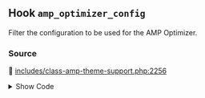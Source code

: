 ## Hook `amp_optimizer_config`


Filter the configuration to be used for the AMP Optimizer.

### Source

:link: [includes/class-amp-theme-support.php:2256](../../includes/class-amp-theme-support.php#L2256-L2262)

<details>
<summary>Show Code</summary>

```php
$configuration = apply_filters(
	'amp_optimizer_config',
	array_merge(
		[ Optimizer\Configuration::KEY_TRANSFORMERS => $transformers ],
		$args
	)
);
```

</details>
